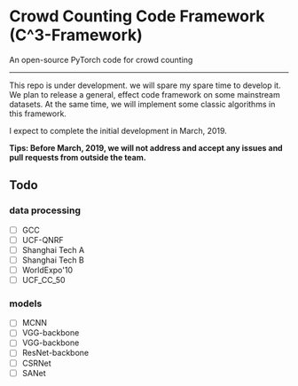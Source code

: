 # **C**rowd **C**ounting **C**ode Framework (C^3-Framework) 

An open-source PyTorch code for crowd counting

---

This repo is under development. we will spare my spare time to develop it. We plan to release a general, effect code framework on some mainstream datasets. At the same time, we will implement some classic algorithms in this framework.

I expect to complete the initial development in March, 2019. 

**Tips: Before March, 2019, we will not address and accept any issues and pull requests from outside the team.**


##  Todo
### data processing
- [ ] GCC
- [ ] UCF-QNRF
- [ ] Shanghai Tech A
- [ ] Shanghai Tech B
- [ ] WorldExpo'10
- [ ] UCF_CC_50

### models
- [ ] MCNN
- [ ] VGG-backbone 
- [ ]  VGG-backbone
- [ ] ResNet-backbone 
- [ ] CSRNet
- [ ] SANet
